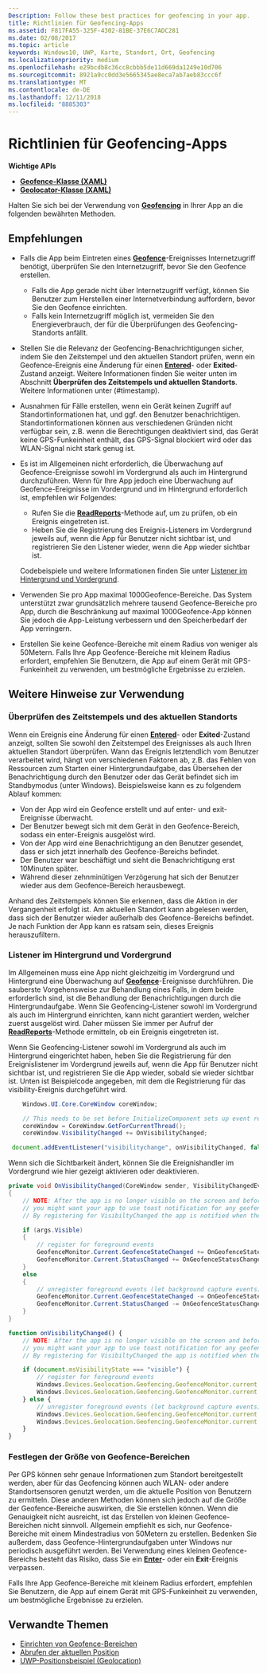 ```yaml
---
Description: Follow these best practices for geofencing in your app.
title: Richtlinien für Geofencing-Apps
ms.assetid: F817FA55-325F-4302-81BE-37E6C7ADC281
ms.date: 02/08/2017
ms.topic: article
keywords: Windows10, UWP, Karte, Standort, Ort, Geofencing
ms.localizationpriority: medium
ms.openlocfilehash: e29bcdb8c36cc8cbbb5de11d669da1249e10d706
ms.sourcegitcommit: 8921a9cc0dd3e5665345ae8eca7ab7aeb83ccc6f
ms.translationtype: MT
ms.contentlocale: de-DE
ms.lasthandoff: 12/11/2018
ms.locfileid: "8885303"
---
```

# <a name="guidelines-for-geofencing-apps"></a>Richtlinien für Geofencing-Apps




**Wichtige APIs**

-   [**Geofence-Klasse (XAML)**](https://msdn.microsoft.com/library/windows/apps/dn263587)
-   [**Geolocator-Klasse (XAML)**](https://msdn.microsoft.com/library/windows/apps/br225534)

Halten Sie sich bei der Verwendung von [**Geofencing**](https://msdn.microsoft.com/library/windows/apps/dn263744) in Ihrer App an die folgenden bewährten Methoden.

## <a name="recommendations"></a>Empfehlungen


-   Falls die App beim Eintreten eines [**Geofence**](https://msdn.microsoft.com/library/windows/apps/dn263587)-Ereignisses Internetzugriff benötigt, überprüfen Sie den Internetzugriff, bevor Sie den Geofence erstellen.
    -   Falls die App gerade nicht über Internetzugriff verfügt, können Sie Benutzer zum Herstellen einer Internetverbindung auffordern, bevor Sie den Geofence einrichten.
    -   Falls kein Internetzugriff möglich ist, vermeiden Sie den Energieverbrauch, der für die Überprüfungen des Geofencing-Standorts anfällt.
-   Stellen Sie die Relevanz der Geofencing-Benachrichtigungen sicher, indem Sie den Zeitstempel und den aktuellen Standort prüfen, wenn ein Geofence-Ereignis eine Änderung für einen [**Entered**](https://msdn.microsoft.com/library/windows/apps/dn263660)- oder **Exited**-Zustand anzeigt. Weitere Informationen finden Sie weiter unten im Abschnitt **Überprüfen des Zeitstempels und aktuellen Standorts**.
Weitere Informationen unter (#timestamp).
-   Ausnahmen für Fälle erstellen, wenn ein Gerät keinen Zugriff auf Standortinformationen hat, und ggf. den Benutzer benachrichtigen. Standortinformationen können aus verschiedenen Gründen nicht verfügbar sein, z.B. wenn die Berechtigungen deaktiviert sind, das Gerät keine GPS-Funkeinheit enthält, das GPS-Signal blockiert wird oder das WLAN-Signal nicht stark genug ist.
-   Es ist im Allgemeinen nicht erforderlich, die Überwachung auf Geofence-Ereignisse sowohl im Vordergrund als auch im Hintergrund durchzuführen. Wenn für Ihre App jedoch eine Überwachung auf Geofence-Ereignisse im Vordergrund und im Hintergrund erforderlich ist, empfehlen wir Folgendes:

    -   Rufen Sie die [**ReadReports**](https://msdn.microsoft.com/library/windows/apps/dn263633)-Methode auf, um zu prüfen, ob ein Ereignis eingetreten ist.
    -   Heben Sie die Registrierung des Ereignis-Listeners im Vordergrund jeweils auf, wenn die App für Benutzer nicht sichtbar ist, und registrieren Sie den Listener wieder, wenn die App wieder sichtbar ist.

    Codebeispiele und weitere Informationen finden Sie unter [Listener im Hintergrund und Vordergrund](#background-and-foreground-listeners).

-   Verwenden Sie pro App maximal 1000Geofence-Bereiche. Das System unterstützt zwar grundsätzlich mehrere tausend Geofence-Bereiche pro App, durch die Beschränkung auf maximal 1000Geofence-App können Sie jedoch die App-Leistung verbessern und den Speicherbedarf der App verringern.
-   Erstellen Sie keine Geofence-Bereiche mit einem Radius von weniger als 50Metern. Falls Ihre App Geofence-Bereiche mit kleinem Radius erfordert, empfehlen Sie Benutzern, die App auf einem Gerät mit GPS-Funkeinheit zu verwenden, um bestmögliche Ergebnisse zu erzielen.

## <a name="additional-usage-guidance"></a>Weitere Hinweise zur Verwendung

### <a name="checking-the-time-stamp-and-current-location"></a>Überprüfen des Zeitstempels und des aktuellen Standorts

Wenn ein Ereignis eine Änderung für einen [**Entered**](https://msdn.microsoft.com/library/windows/apps/dn263660)- oder **Exited**-Zustand anzeigt, sollten Sie sowohl den Zeitstempel des Ereignisses als auch Ihren aktuellen Standort überprüfen. Wann das Ereignis letztendlich vom Benutzer verarbeitet wird, hängt von verschiedenen Faktoren ab, z.B. das Fehlen von Ressourcen zum Starten einer Hintergrundaufgabe, das Übersehen der Benachrichtigung durch den Benutzer oder das Gerät befindet sich im Standbymodus (unter Windows). Beispielsweise kann es zu folgendem Ablauf kommen:

-   Von der App wird ein Geofence erstellt und auf enter- und exit-Ereignisse überwacht.
-   Der Benutzer bewegt sich mit dem Gerät in den Geofence-Bereich, sodass ein enter-Ereignis ausgelöst wird.
-   Von der App wird eine Benachrichtigung an den Benutzer gesendet, dass er sich jetzt innerhalb des Geofence-Bereichs befindet.
-   Der Benutzer war beschäftigt und sieht die Benachrichtigung erst 10Minuten später.
-   Während dieser zehnminütigen Verzögerung hat sich der Benutzer wieder aus dem Geofence-Bereich herausbewegt.

Anhand des Zeitstempels können Sie erkennen, dass die Aktion in der Vergangenheit erfolgt ist. Am aktuellen Standort kann abgelesen werden, dass sich der Benutzer wieder außerhalb des Geofence-Bereichs befindet. Je nach Funktion der App kann es ratsam sein, dieses Ereignis herauszufiltern.

### <a name="background-and-foreground-listeners"></a>Listener im Hintergrund und Vordergrund

Im Allgemeinen muss eine App nicht gleichzeitig im Vordergrund und Hintergrund eine Überwachung auf [**Geofence**](https://msdn.microsoft.com/library/windows/apps/dn263587)-Ereignisse durchführen. Die sauberste Vorgehensweise zur Behandlung eines Falls, in dem beide erforderlich sind, ist die Behandlung der Benachrichtigungen durch die Hintergrundaufgabe. Wenn Sie Geofencing-Listener sowohl im Vordergrund als auch im Hintergrund einrichten, kann nicht garantiert werden, welcher zuerst ausgelöst wird. Daher müssen Sie immer per Aufruf der [**ReadReports**](https://msdn.microsoft.com/library/windows/apps/dn263633)-Methode ermitteln, ob ein Ereignis eingetreten ist.

Wenn Sie Geofencing-Listener sowohl im Vordergrund als auch im Hintergrund eingerichtet haben, heben Sie die Registrierung für den Ereignislistener im Vordergrund jeweils auf, wenn die App für Benutzer nicht sichtbar ist, und registrieren Sie die App wieder, sobald sie wieder sichtbar ist. Unten ist Beispielcode angegeben, mit dem die Registrierung für das visibility-Ereignis durchgeführt wird.

```csharp
    Windows.UI.Core.CoreWindow coreWindow;    

    // This needs to be set before InitializeComponent sets up event registration for app visibility
    coreWindow = CoreWindow.GetForCurrentThread();
    coreWindow.VisibilityChanged += OnVisibilityChanged;
```

```javascript
 document.addEventListener("visibilitychange", onVisibilityChanged, false);
```

Wenn sich die Sichtbarkeit ändert, können Sie die Ereignishandler im Vordergrund wie hier gezeigt aktivieren oder deaktivieren.

```csharp
private void OnVisibilityChanged(CoreWindow sender, VisibilityChangedEventArgs args)
{
    // NOTE: After the app is no longer visible on the screen and before the app is suspended
    // you might want your app to use toast notification for any geofence activity.
    // By registering for VisibiltyChanged the app is notified when the app is no longer visible in the foreground.

    if (args.Visible)
    {
        // register for foreground events
        GeofenceMonitor.Current.GeofenceStateChanged += OnGeofenceStateChanged;
        GeofenceMonitor.Current.StatusChanged += OnGeofenceStatusChanged;
    }
    else
    {
        // unregister foreground events (let background capture events)
        GeofenceMonitor.Current.GeofenceStateChanged -= OnGeofenceStateChanged;
        GeofenceMonitor.Current.StatusChanged -= OnGeofenceStatusChanged;
    }
}
```

```javascript
function onVisibilityChanged() {
    // NOTE: After the app is no longer visible on the screen and before the app is suspended
    // you might want your app to use toast notification for any geofence activity.
    // By registering for VisibiltyChanged the app is notified when the app is no longer visible in the foreground.

    if (document.msVisibilityState === "visible") {
        // register for foreground events
        Windows.Devices.Geolocation.Geofencing.GeofenceMonitor.current.addEventListener("geofencestatechanged", onGeofenceStateChanged);
        Windows.Devices.Geolocation.Geofencing.GeofenceMonitor.current.addEventListener("statuschanged", onGeofenceStatusChanged);
    } else {
        // unregister foreground events (let background capture events)
        Windows.Devices.Geolocation.Geofencing.GeofenceMonitor.current.removeEventListener("geofencestatechanged", onGeofenceStateChanged);
        Windows.Devices.Geolocation.Geofencing.GeofenceMonitor.current.removeEventListener("statuschanged", onGeofenceStatusChanged);
    }
}
```

### <a name="sizing-your-geofences"></a>Festlegen der Größe von Geofence-Bereichen

Per GPS können sehr genaue Informationen zum Standort bereitgestellt werden, aber für das Geofencing können auch WLAN- oder andere Standortsensoren genutzt werden, um die aktuelle Position von Benutzern zu ermitteln. Diese anderen Methoden können sich jedoch auf die Größe der Geofence-Bereiche auswirken, die Sie erstellen können. Wenn die Genauigkeit nicht ausreicht, ist das Erstellen von kleinen Geofence-Bereichen nicht sinnvoll. Allgemein empfiehlt es sich, nur Geofence-Bereiche mit einem Mindestradius von 50Metern zu erstellen. Bedenken Sie außerdem, dass Geofence-Hintergrundaufgaben unter Windows nur periodisch ausgeführt werden. Bei Verwendung eines kleinen Geofence-Bereichs besteht das Risiko, dass Sie ein [**Enter**](https://msdn.microsoft.com/library/windows/apps/dn263660)- oder ein **Exit**-Ereignis verpassen.

Falls Ihre App Geofence-Bereiche mit kleinem Radius erfordert, empfehlen Sie Benutzern, die App auf einem Gerät mit GPS-Funkeinheit zu verwenden, um bestmögliche Ergebnisse zu erzielen.

## <a name="related-topics"></a>Verwandte Themen


* [Einrichten von Geofence-Bereichen](https://msdn.microsoft.com/library/windows/apps/mt219702)
* [Abrufen der aktuellen Position](https://msdn.microsoft.com/library/windows/apps/mt219698)
* [UWP-Positionsbeispiel (Geolocation)](http://go.microsoft.com/fwlink/p/?linkid=533278)
 

 
